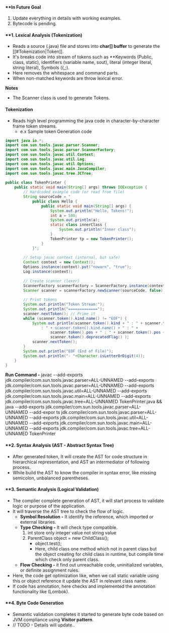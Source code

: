 #### **In Future Goal
1. Update everything in details with working examples.
2. Bytecode is pending.
#### **1. Lexical Analysis (Tokenization)
- Reads a source (.java) file and stores into **char[] buffer** to generate the [[#Tokenization|Token]].
- It's breaks code into stream of tokens such as **Keywords (Public, class, static), identifiers (variable name, sout), literal (integer literal, string literal), Symbols ({,;).
- Here removes the whitespace and command parts.
- When non-matched keywords are throw lexical error.

**Notes**
- The Scanner class is used to generate Tokens.
#### Tokenization 
- Reads high level programming the java code in character-by-character frame token streams.
	- e.x Sample token Generation code
``` java
import java.io.*;  
import com.sun.tools.javac.parser.Scanner;  
import com.sun.tools.javac.parser.ScannerFactory;  
import com.sun.tools.javac.util.Context;  
import com.sun.tools.javac.util.Log;  
import com.sun.tools.javac.util.Options;  
import com.sun.tools.javac.main.JavaCompiler;  
import com.sun.tools.javac.tree.JCTree;  
  
public class TokenPrinter {  
    public static void main(String[] args) throws IOException {  
        // Hardcoded example code (or read from file)  
        String sourceCode = "  
            public class Hello {                
			    public static void main(String[] args) {  
				    System.out.println("Hello, Tokens!");                    
		            int a = 500;                    
		            System.out.println(a);                    
			        static class innerClass {                        
				        System.out.println("Inner class");                    
				    }
				    TokenPrinter tp = new TokenPrinter();                              
			    }  
            }";  
  
        // Setup javac context (internal, but safe)  
        Context context = new Context();  
        Options.instance(context).put("nowarn", "true");  
        Log.instance(context);  
  
        // Create scanner (lexer)  
        ScannerFactory scannerFactory = ScannerFactory.instance(context);  
        Scanner scanner = scannerFactory.newScanner(sourceCode, false);  
  
        // Print tokens  
        System.out.println("Token Stream:");  
        System.out.println("=============");  
        scanner.nextToken(); // Prime it  
        while (scanner.token().kind.name() != "EOF") {  
            System.out.println(scanner.token().kind + " : " + scanner.token() + " 
	            : " + scanner.token().kind.name() + " : " +  
                    scanner.token().pos + " : " + scanner.token().pos + " : " + 
                    scanner.token().deprecatedFlag() );  
            scanner.nextToken();  
        }  
        System.out.println("EOF (End of File)");  
        System.out.println("- "+Character.isLetterOrDigit(4));  
    }  
}
```

**Run Command -** javac --add-exports jdk.compiler/com.sun.tools.javac.parser=ALL-UNNAMED --add-exports jdk.compiler/com.sun.tools.javac.parser=ALL-UNNAMED --add-exports jdk.compiler/com.sun.tools.javac.util=ALL-UNNAMED
 --add-exports jdk.compiler/com.sun.tools.javac.main=ALL-UNNAMED --add-exports jdk.compiler/com.sun.tools.javac.tree=ALL-UNNAMED TokenPrinter.java && java --add-exports jdk.compiler/com.sun.tools.javac.parser=ALL-UNNAMED --add-expor
ts jdk.compiler/com.sun.tools.javac.parser=ALL-UNNAMED --add-exports jdk.compiler/com.sun.tools.javac.util=ALL-UNNAMED --add-exports jdk.compiler/com.sun.tools.javac.main=ALL-UNNAMED --add-exports jdk.compiler/com.sun.tools.javac.tree=ALL-UNNAMED TokenPrinter

#### **2. Syntax Analysis (AST - Abstract Syntax Tree)
- After generated token, It will create the AST for code structure in hierarchical representation, and AST an intermediator of following process.
- While build the AST to know the compiler in syntax error, like missing semicolon, unbalanced parentheses.
#### **3. Semantic Analysis (Logical Validation)
- The complier complete generation of AST, it will start process to validate logic or purpose of the application.
- It will traverse the AST tree to check the flow of logic.
	- **Symbol Resolution -** It identify the reference, which imported or external libraries.
	- **Type Checking -** It will check type compatible.
		 1. int store only integer value not string value
		 2. ParentClass object = new ChildClass();
			- object.test();
			 - Here, child class one method which not in parent class but the object creating for child class in runtime, but compile time which check only parent class.
	- **Flow Checking -** it find out unreachable code, uninitialized variables, or definite assignment rules.
- Here, the code get optimization like, when we call static variable using this or object reference it update the AST in relevant class name.
- If code has annotation, here checks and implemented the annotation functionality like (Lombok).
#### **4. Byte Code Generation
- Semantic validation completes it started to generate byte code based on JVM compliance using **Visitor pattern**.
- // TODO - Details will update..


